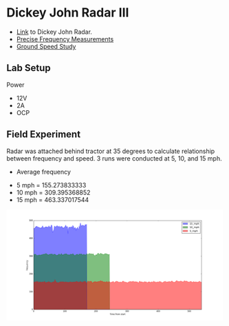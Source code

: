 # Dickey John Radar III
- [Link](http://www.dickey-john.com/support/radar-iii/) to Dickey John Radar.
- [Precise Frequency Measurements](http://arduino.datamaster2003.com/f-measurements.htm)
- [Ground Speed Study](https://shareok.org/bitstream/handle/11244/7975/Vishwanathan_okstate_0664M_1511.pdf?sequence=1)

## Lab Setup
Power
- 12V
- 2A
- OCP

## Field Experiment
Radar was attached behind tractor at 35 degrees to calculate relationship between frequency and speed.  3 runs were conducted at 5, 10, and 15 mph.

* Average frequency
- 5 mph = 155.273833333
- 10 mph = 309.395368852
- 15 mph = 463.337017544

![alt text](assets/frequency.png "Frequency")
